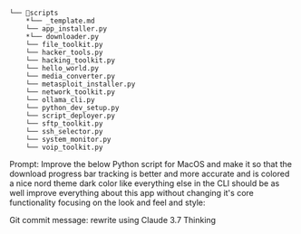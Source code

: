```
└── 📁scripts
    *└── _template.md
    └── app_installer.py
    *└── downloader.py
    └── file_toolkit.py
    └── hacker_tools.py
    └── hacking_toolkit.py
    └── hello_world.py
    └── media_converter.py
    └── metasploit_installer.py
    └── network_toolkit.py
    └── ollama_cli.py
    └── python_dev_setup.py
    └── script_deployer.py
    └── sftp_toolkit.py
    └── ssh_selector.py
    └── system_monitor.py
    └── voip_toolkit.py
```

Prompt:
Improve the below Python script for MacOS and make it so that the download progress bar tracking is better and more accurate and is colored a nice nord theme dark color like everything else in the CLI should be as well improve everything about this app without changing it's core functionality focusing on the look and feel and style:

Git commit message:
rewrite using Claude 3.7 Thinking
